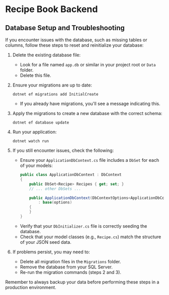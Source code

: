 # Recipe Book Backend

## Database Setup and Troubleshooting

If you encounter issues with the database, such as missing tables or columns, follow these steps to reset and reinitialize your database:

1. Delete the existing database file:
   - Look for a file named `app.db` or similar in your project root or `Data` folder.
   - Delete this file.

2. Ensure your migrations are up to date:
   ```
   dotnet ef migrations add InitialCreate
   ```
   - If you already have migrations, you'll see a message indicating this.

3. Apply the migrations to create a new database with the correct schema:
   ```
   dotnet ef database update
   ```

4. Run your application:
   ```
   dotnet watch run
   ```

5. If you still encounter issues, check the following:
   - Ensure your `ApplicationDbContext.cs` file includes a `DbSet` for each of your models:
     ```csharp
     public class ApplicationDbContext : DbContext
     {
         public DbSet<Recipe> Recipes { get; set; }
         // ... other DbSets ...

         public ApplicationDbContext(DbContextOptions<ApplicationDbContext> options)
             : base(options)
         {
         }
     }
     ```
   - Verify that your `DbInitializer.cs` file is correctly seeding the database.
   - Check that your model classes (e.g., `Recipe.cs`) match the structure of your JSON seed data.

6. If problems persist, you may need to:
   - Delete all migration files in the `Migrations` folder.
   - Remove the database from your SQL Server.
   - Re-run the migration commands (steps 2 and 3).

Remember to always backup your data before performing these steps in a production environment.
